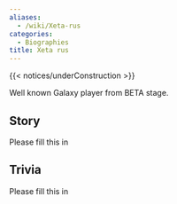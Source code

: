 ```yaml
---
aliases:
  - /wiki/Xeta-rus
categories:
  - Biographies
title: Xeta rus
---
```


{{< notices/underConstruction >}}

Well known Galaxy player from BETA stage.

## Story

Please fill this in

## Trivia

Please fill this in
